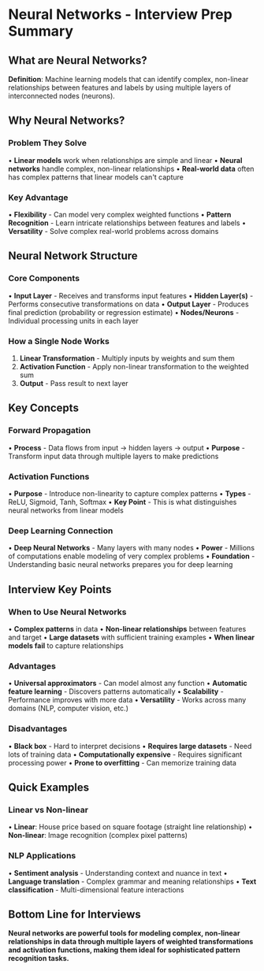 # Neural Networks - Interview Prep Summary

## What are Neural Networks?

**Definition**: Machine learning models that can identify complex, non-linear relationships between features and labels by using multiple layers of interconnected nodes (neurons).

## Why Neural Networks?

### Problem They Solve
• **Linear models** work when relationships are simple and linear
• **Neural networks** handle complex, non-linear relationships
• **Real-world data** often has complex patterns that linear models can't capture

### Key Advantage
• **Flexibility** - Can model very complex weighted functions
• **Pattern Recognition** - Learn intricate relationships between features and labels
• **Versatility** - Solve complex real-world problems across domains

## Neural Network Structure

### Core Components
• **Input Layer** - Receives and transforms input features
• **Hidden Layer(s)** - Performs consecutive transformations on data
• **Output Layer** - Produces final prediction (probability or regression estimate)
• **Nodes/Neurons** - Individual processing units in each layer

### How a Single Node Works
1. **Linear Transformation** - Multiply inputs by weights and sum them
2. **Activation Function** - Apply non-linear transformation to the weighted sum
3. **Output** - Pass result to next layer

## Key Concepts

### Forward Propagation
• **Process** - Data flows from input → hidden layers → output
• **Purpose** - Transform input data through multiple layers to make predictions

### Activation Functions
• **Purpose** - Introduce non-linearity to capture complex patterns
• **Types** - ReLU, Sigmoid, Tanh, Softmax
• **Key Point** - This is what distinguishes neural networks from linear models

### Deep Learning Connection
• **Deep Neural Networks** - Many layers with many nodes
• **Power** - Millions of computations enable modeling of very complex problems
• **Foundation** - Understanding basic neural networks prepares you for deep learning

## Interview Key Points

### When to Use Neural Networks
• **Complex patterns** in data
• **Non-linear relationships** between features and target
• **Large datasets** with sufficient training examples
• **When linear models fail** to capture relationships

### Advantages
• **Universal approximators** - Can model almost any function
• **Automatic feature learning** - Discovers patterns automatically
• **Scalability** - Performance improves with more data
• **Versatility** - Works across many domains (NLP, computer vision, etc.)

### Disadvantages
• **Black box** - Hard to interpret decisions
• **Requires large datasets** - Need lots of training data
• **Computationally expensive** - Requires significant processing power
• **Prone to overfitting** - Can memorize training data

## Quick Examples

### Linear vs Non-linear
• **Linear**: House price based on square footage (straight line relationship)
• **Non-linear**: Image recognition (complex pixel patterns)

### NLP Applications
• **Sentiment analysis** - Understanding context and nuance in text
• **Language translation** - Complex grammar and meaning relationships
• **Text classification** - Multi-dimensional feature interactions

## Bottom Line for Interviews
**Neural networks are powerful tools for modeling complex, non-linear relationships in data through multiple layers of weighted transformations and activation functions, making them ideal for sophisticated pattern recognition tasks.**